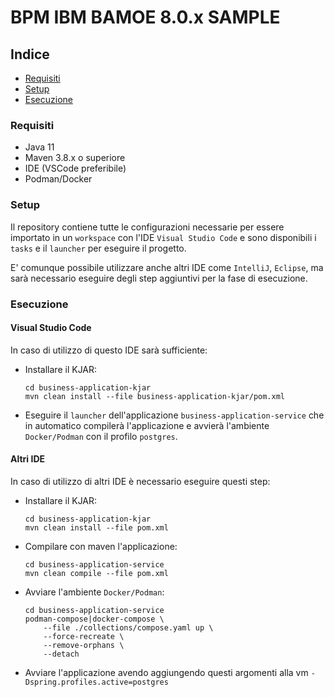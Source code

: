 # BPM IBM BAMOE 8.0.x SAMPLE

## Indice

- [Requisiti](#requisiti)
- [Setup](#setup)
- [Esecuzione](#esecuzione)

### Requisiti

- Java 11
- Maven 3.8.x o superiore
- IDE (VSCode preferibile)
- Podman/Docker

### Setup

Il repository contiene tutte le configurazioni necessarie per essere importato in un `workspace` con l'IDE `Visual Studio Code` e sono disponibili i `tasks` e il `launcher` per eseguire il progetto.

E' comunque possibile utilizzare anche altri IDE come `IntelliJ`, `Eclipse`, ma sarà necessario eseguire degli step aggiuntivi per la fase di esecuzione.

### Esecuzione

#### Visual Studio Code

In caso di utilizzo di questo IDE sarà sufficiente:

- Installare il KJAR:

    ```shell
    cd business-application-kjar
    mvn clean install --file business-application-kjar/pom.xml
    ```

- Eseguire il `launcher` dell'applicazione `business-application-service` che in automatico compilerà l'applicazione e avvierà l'ambiente `Docker/Podman` con il profilo `postgres`.

#### Altri IDE

In caso di utilizzo di altri IDE è necessario eseguire questi step:

- Installare il KJAR:

    ```shell
    cd business-application-kjar
    mvn clean install --file pom.xml
    ```

- Compilare con maven l'applicazione:

    ```shell
    cd business-application-service
    mvn clean compile --file pom.xml
    ```

- Avviare l'ambiente `Docker/Podman`:

    ```shell
    cd business-application-service
    podman-compose|docker-compose \
        --file ./collections/compose.yaml up \
        --force-recreate \
        --remove-orphans \
        --detach
    ```

- Avviare l'applicazione avendo aggiungendo questi argomenti alla vm `-Dspring.profiles.active=postgres`
